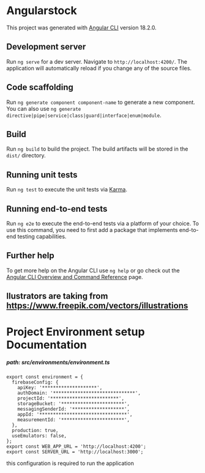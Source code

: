# Angularstock

This project was generated with [Angular CLI](https://github.com/angular/angular-cli) version 18.2.0.

## Development server

Run `ng serve` for a dev server. Navigate to `http://localhost:4200/`. The application will automatically reload if you change any of the source files.

## Code scaffolding

Run `ng generate component component-name` to generate a new component. You can also use `ng generate directive|pipe|service|class|guard|interface|enum|module`.

## Build

Run `ng build` to build the project. The build artifacts will be stored in the `dist/` directory.

## Running unit tests

Run `ng test` to execute the unit tests via [Karma](https://karma-runner.github.io).

## Running end-to-end tests

Run `ng e2e` to execute the end-to-end tests via a platform of your choice. To use this command, you need to first add a package that implements end-to-end testing capabilities.

## Further help

To get more help on the Angular CLI use `ng help` or go check out the [Angular CLI Overview and Command Reference](https://angular.dev/tools/cli) page.
## llustrators are taking from https://www.freepik.com/vectors/illustrations

# Project Environment setup Documentation 
##### path: src/environments/environment.ts
```
export const environment = {
  firebaseConfig: {
    apiKey: '********************',
    authDomain: '******************************',
    projectId: '*************************',
    storageBucket: '***********************',
    messagingSenderId: '*******************',
    appId: '********************************',
    measurementId: '***********************',
  },
  production: true,
  useEmulators: false,
};
export const WEB_APP_URL = 'http://localhost:4200';
export const SERVER_URL = 'http://localhost:3000';

```
this configuration is required to run the application
